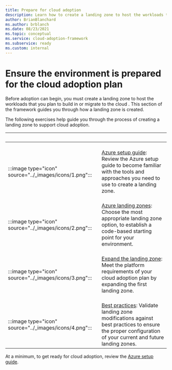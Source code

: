 ```yaml
---
title: Prepare for cloud adoption
description: Learn how to create a landing zone to host the workloads that you plan to build in the cloud or migrate to the cloud.
author: BrianBlanchard
ms.author: brblanch
ms.date: 08/23/2021
ms.topic: conceptual
ms.service: cloud-adoption-framework
ms.subservice: ready
ms.custom: internal
---
```


# Ensure the environment is prepared for the cloud adoption plan

Before adoption can begin, you must create a landing zone to host the workloads that you plan to build in or migrate to the cloud . This section of the framework guides you through how a landing zone is created.

The following exercises help guide you through the process of creating a landing zone to support cloud adoption.

| <span title="Icon">&nbsp;</span> | <span title="Description">&nbsp;</span> |
|--|--|
| <br> :::image type="icon" source="../_images/icons/1.png"::: | <br> [Azure setup guide](./azure-setup-guide/index.md): Review the Azure setup guide to become familiar with the tools and approaches you need to use to create a landing zone. |
| <br> :::image type="icon" source="../_images/icons/2.png"::: | <br> [Azure landing zones](./landing-zone/index.md): Choose the most appropriate landing zone option, to establish a code-based starting point for your environment. |
| <br> :::image type="icon" source="../_images/icons/3.png"::: | <br> [Expand the landing zone](./considerations/index.md): Meet the platform requirements of your cloud adoption plan by expanding the first landing zone. |
| <br> :::image type="icon" source="../_images/icons/4.png"::: | <br> [Best practices](./azure-best-practices/index.md): Validate landing zone modifications against best practices to ensure the proper configuration of your current and future landing zones. |

At a minimum, to get ready for cloud adoption, review the [Azure setup guide](./azure-setup-guide/index.md).
